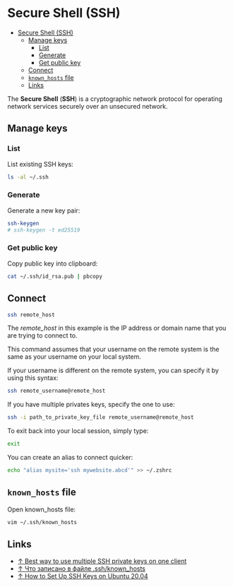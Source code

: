 # Secure Shell (SSH)

- [Secure Shell (SSH)](#secure-shell-ssh)
  - [Manage keys](#manage-keys)
    - [List](#list)
    - [Generate](#generate)
    - [Get public key](#get-public-key)
  - [Connect](#connect)
  - [`known_hosts` file](#known_hosts-file)
  - [Links](#links)

The **Secure Shell** (**SSH**) is a cryptographic network protocol for operating network services securely over an unsecured network.

## Manage keys

### List

List existing SSH keys:

```bash
ls -al ~/.ssh
```

### Generate

Generate a new key pair:

```bash
ssh-keygen
# ssh-keygen -t ed25519
```

### Get public key

Copy public key into clipboard:

```bash
cat ~/.ssh/id_rsa.pub | pbcopy
```

## Connect

```bash
ssh remote_host
```

The _remote_host_ in this example is the IP address or domain name that you are trying to connect to.

This command assumes that your username on the remote system is the same as your username on your local system.

If your username is different on the remote system, you can specify it by using this syntax:

```bash
ssh remote_username@remote_host
```

If you have multiple privates keys, specify the one to use:

```bash
ssh -i path_to_private_key_file remote_username@remote_host
```

To exit back into your local session, simply type:

```bash
exit
```

You can create an alias to connect quicker:

```bash
echo "alias mysite='ssh mywebsite.abcd'" >> ~/.zshrc
```

## `known_hosts` file

Open known_hosts file:

```bash
vim ~/.ssh/known_hosts
```

## Links

- [↑ Best way to use multiple SSH private keys on one client](https://stackoverflow.com/questions/2419566/best-way-to-use-multiple-ssh-private-keys-on-one-client)
- [↑ Что записано в файле .ssh/known_hosts](https://habr.com/ru/post/421477/)
- [↑ How to Set Up SSH Keys on Ubuntu 20.04](https://www.digitalocean.com/community/tutorials/how-to-set-up-ssh-keys-on-ubuntu-20-04)

